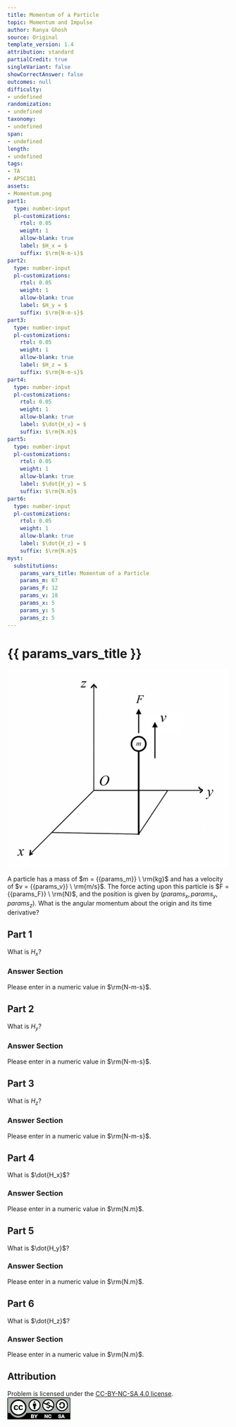 ```yaml
---
title: Momentum of a Particle
topic: Momentum and Impulse
author: Ranya Ghosh
source: Original
template_version: 1.4
attribution: standard
partialCredit: true
singleVariant: false
showCorrectAnswer: false
outcomes: null
difficulty:
- undefined
randomization:
- undefined
taxonomy:
- undefined
span:
- undefined
length:
- undefined
tags:
- TA
- APSC181
assets:
- Momentum.png
part1:
  type: number-input
  pl-customizations:
    rtol: 0.05
    weight: 1
    allow-blank: true
    label: $H_x = $
    suffix: $\rm{N-m-s}$
part2:
  type: number-input
  pl-customizations:
    rtol: 0.05
    weight: 1
    allow-blank: true
    label: $H_y = $
    suffix: $\rm{N-m-s}$
part3:
  type: number-input
  pl-customizations:
    rtol: 0.05
    weight: 1
    allow-blank: true
    label: $H_z = $
    suffix: $\rm{N-m-s}$
part4:
  type: number-input
  pl-customizations:
    rtol: 0.05
    weight: 1
    allow-blank: true
    label: $\dot{H_x} = $
    suffix: $\rm{N.m}$
part5:
  type: number-input
  pl-customizations:
    rtol: 0.05
    weight: 1
    allow-blank: true
    label: $\dot{H_y} = $
    suffix: $\rm{N.m}$
part6:
  type: number-input
  pl-customizations:
    rtol: 0.05
    weight: 1
    allow-blank: true
    label: $\dot{H_z} = $
    suffix: $\rm{N.m}$
myst:
  substitutions:
    params_vars_title: Momentum of a Particle
    params_m: 67
    params_F: 12
    params_v: 18
    params_x: 5
    params_y: 5
    params_z: 5
---
```

# {{ params_vars_title }}
<img src="Momentum.png" width=800>

A particle has a mass of $m = {{params_m}} \ \rm{kg}$ and has a velocity of $v = {{params_v}} \ \rm{m/s}$. The force acting upon this particle is $F = {{params_F}} \ \rm{N}$, and the position is given by $({{params_x}} ,{{params_y}} ,{{params_z}} )$. What is the angular momentum about the origin and its time derivative?

## Part 1

What is $H_x$?

### Answer Section

Please enter in a numeric value in $\rm{N-m-s}$.

## Part 2

What is $H_y$?

### Answer Section

Please enter in a numeric value in $\rm{N-m-s}$.

## Part 3

What is $H_z$?

### Answer Section

Please enter in a numeric value in $\rm{N-m-s}$.

## Part 4

What is $\dot{H_x}$?

### Answer Section

Please enter in a numeric value in $\rm{N.m}$.

## Part 5

What is $\dot{H_y}$?

### Answer Section

Please enter in a numeric value in $\rm{N.m}$.

## Part 6

What is $\dot{H_z}$?

### Answer Section

Please enter in a numeric value in $\rm{N.m}$.

## Attribution

Problem is licensed under the [CC-BY-NC-SA 4.0 license](https://creativecommons.org/licenses/by-nc-sa/4.0/).<br> ![The Creative Commons 4.0 license requiring attribution-BY, non-commercial-NC, and share-alike-SA license.](https://raw.githubusercontent.com/firasm/bits/master/by-nc-sa.png)